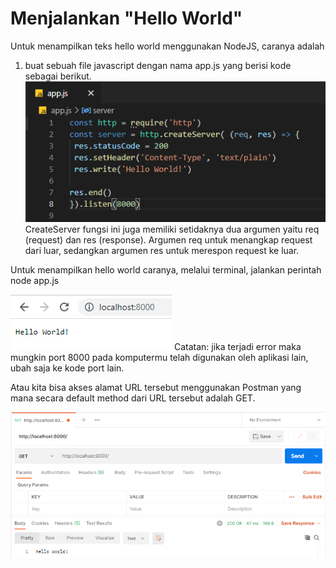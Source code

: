 # Menjalankan "Hello World"

Untuk menampilkan teks hello world menggunakan NodeJS, caranya adalah
1. buat sebuah file javascript dengan nama app.js yang berisi kode sebagai berikut.
![](images/hallo_world.png)
CreateServer fungsi ini juga memiliki setidaknya dua argumen yaitu req (request) dan res (response). Argumen req untuk menangkap request dari luar, sedangkan argumen res untuk merespon request ke luar.

Untuk menampilkan hello world caranya, melalui terminal, jalankan perintah node app.js

![](images/pada_browser.png)
Catatan: jika terjadi error maka mungkin port 8000 pada komputermu telah digunakan oleh aplikasi lain, ubah saja ke kode port lain.

Atau kita bisa akses alamat URL tersebut menggunakan Postman yang mana secara default method dari URL tersebut adalah GET.

![](images/pada_posman.png)
